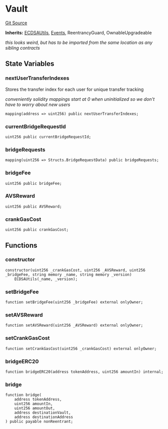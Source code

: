 # Vault
[Git Source](https://github.com/idatsy/eigen-bridge/blob/ba02380b529b1b58f7d32ebb56870074714e37df/src/Vault.sol)

**Inherits:**
[ECDSAUtils](/src/ECDSAUtils.sol/contract.ECDSAUtils.md), [Events](/src/Events.sol/contract.Events.md), ReentrancyGuard, OwnableUpgradeable

*this looks weird, but has to be imported from the same location as any sibling contracts*


## State Variables
### nextUserTransferIndexes
Stores the transfer index for each user for unique transfer tracking

*conveniently solidity mappings start at 0 when uninitialized so we don't have to worry about new users*


```solidity
mapping(address => uint256) public nextUserTransferIndexes;
```


### currentBridgeRequestId

```solidity
uint256 public currentBridgeRequestId;
```


### bridgeRequests

```solidity
mapping(uint256 => Structs.BridgeRequestData) public bridgeRequests;
```


### bridgeFee

```solidity
uint256 public bridgeFee;
```


### AVSReward

```solidity
uint256 public AVSReward;
```


### crankGasCost

```solidity
uint256 public crankGasCost;
```


## Functions
### constructor


```solidity
constructor(uint256 _crankGasCost, uint256 _AVSReward, uint256 _bridgeFee, string memory _name, string memory _version)
    ECDSAUtils(_name, _version);
```

### setBridgeFee


```solidity
function setBridgeFee(uint256 _bridgeFee) external onlyOwner;
```

### setAVSReward


```solidity
function setAVSReward(uint256 _AVSReward) external onlyOwner;
```

### setCrankGasCost


```solidity
function setCrankGasCost(uint256 _crankGasCost) external onlyOwner;
```

### bridgeERC20


```solidity
function bridgeERC20(address tokenAddress, uint256 amountIn) internal;
```

### bridge


```solidity
function bridge(
    address tokenAddress,
    uint256 amountIn,
    uint256 amountOut,
    address destinationVault,
    address destinationAddress
) public payable nonReentrant;
```


